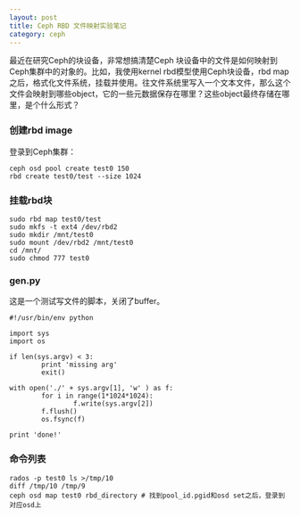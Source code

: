 ```yaml
---
layout: post
title: Ceph RBD 文件映射实验笔记
category: ceph
---
```


最近在研究Ceph的块设备，非常想搞清楚Ceph 块设备中的文件是如何映射到Ceph集群中的对象的。比如，我使用kernel rbd模型使用Ceph块设备，rbd map之后，格式化文件系统，挂载并使用。往文件系统里写入一个文本文件，那么这个文件会映射到哪些object，它的一些元数据保存在哪里？这些object最终存储在哪里，是个什么形式？

### 创建rbd image
登录到Ceph集群：
```
ceph osd pool create test0 150
rbd create test0/test --size 1024
```


### 挂载rbd块
```
sudo rbd map test0/test
sudo mkfs -t ext4 /dev/rbd2
sudo mkdir /mnt/test0
sudo mount /dev/rbd2 /mnt/test0
cd /mnt/
sudo chmod 777 test0
```

### gen.py
这是一个测试写文件的脚本，关闭了buffer。
```
#!/usr/bin/env python

import sys
import os

if len(sys.argv) < 3:
        print 'missing arg'
        exit()

with open('./' + sys.argv[1], 'w' ) as f:
        for i in range(1*1024*1024):
                f.write(sys.argv[2])
        f.flush()
        os.fsync(f)

print 'done!'
```

### 命令列表
```
rados -p test0 ls >/tmp/10
diff /tmp/10 /tmp/9
ceph osd map test0 rbd_directory # 找到pool_id.pgid和osd set之后，登录到对应osd上
```


